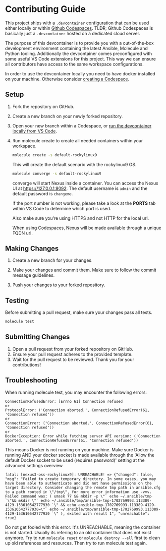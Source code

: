 # Contributing Guide

This project ships with a `.devcontainer` configuration that can be used either locally or within [Github Codespaces](https://docs.github.com/en/codespaces). TLDR; Github Codespaces is basically just a `.devcontainer` hosted on a dedicated cloud server.

The purpose of this devcontainer is to provide you with a out-of-the-box development environment containing the latest Ansible, Molecule and Python tooling.
Additionally the devcontainer comes preconfigured with some useful VS Code extensions for this project. This way we can ensure all contributors have access to the same workspace configurations.

In order to use the devcontainer locally you need to have docker installed on your machine. Otherwise consider [creating a Codespace](https://github.com/codespaces/new).

## Setup

1. Fork the repository on GitHub.
2. Create a new branch on your newly forked repository.
3. Open your new branch within a Codespace, or [run the devcontainer locally from VS Code](https://code.visualstudio.com/docs/devcontainers/containers#_quick-start-open-an-existing-folder-in-a-container).
4. Run molecule create to create all needed containers within your workspace.

    ```bash
    molecule create -s default-rockylinux9
    ```
    This will create the default scenario with the rockylinux9 OS.

    ```bash
    molecule converge -s default-rockylinux9
    ```
    converge will start Nexus inside a container.
    You can access the Nexus UI at https://127.0.0.1:8092.
    The default username is `admin` and the default password is `changeme`.

    If the port number is not working, please take a look at the **PORTS** tab within VS Code to determine which port is used.

    Also make sure you're using HTTPS and not HTTP for the local url.

    When using Codespaces, Nexus will be made available through a unique FQDN url.

## Making Changes

1. Create a new branch for your changes.

2. Make your changes and commit them. Make sure to follow the commit message guidelines.

3. Push your changes to your forked repository.

## Testing

Before submitting a pull request, make sure your changes pass all tests.

```bash
molecule test
```

## Submitting Changes

1. Open a pull request from your forked repository on GitHub.
2. Ensure your pull request adheres to the provided template.
3. Wait for the pull request to be reviewed.
Thank you for your contributions!


## Troubleshooting

When running molecule test, you may encounter the following errors:

```
ConnectionRefusedError: [Errno 61] Connection refused
or
ProtocolError: ('Connection aborted.', ConnectionRefusedError(61, 'Connection refused'))
or
ConnectionError: ('Connection aborted.', ConnectionRefusedError(61, 'Connection refused'))
or
DockerException: Error while fetching server API version: ('Connection aborted.', ConnectionRefusedError(61, 'Connection refused'))

```
This means Docker is not running on your machine.
Make sure Docker is running AND your docker socket is made available through the 'Allow the default Docker socket to be used (requires password)' setting at the advanced settings overview

```
fatal: [nexus3-oss-rockylinux9]: UNREACHABLE! => {"changed": false, "msg": "Failed to create temporary directory. In some cases, you may have been able to authenticate and did not have permissions on the target directory. Consider changing the remote tmp path in ansible.cfg to a path rooted in \"/tmp\", for more error information use -vvv. Failed command was: ( umask 77 && mkdir -p \"` echo ~/.ansible/tmp `\"&& mkdir \"` echo ~/.ansible/tmp/ansible-tmp-1702769993.113389-4129-153610542777930 `\" && echo ansible-tmp-1702769993.113389-4129-153610542777930=\"` echo ~/.ansible/tmp/ansible-tmp-1702769993.113389-4129-153610542777930 `\" ), exited with result 1", "unreachable": true}
```
Do not get fooled with this error. It's UNREACHABLE, meaning the container is not started. Usually its refering to an old container that does not exist anymore.
Try to run `molecule reset` or `molecule destroy --all` first to clean up old references and resources. Then try to run molecule test again.